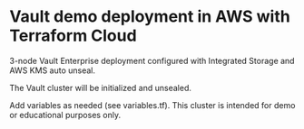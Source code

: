 # Vault demo deployment in AWS with Terraform Cloud

3-node Vault Enterprise deployment configured with Integrated Storage and AWS KMS auto unseal.

The Vault cluster will be initialized and unsealed. 

Add variables as needed (see variables.tf).
This cluster is intended for demo or educational purposes only.

